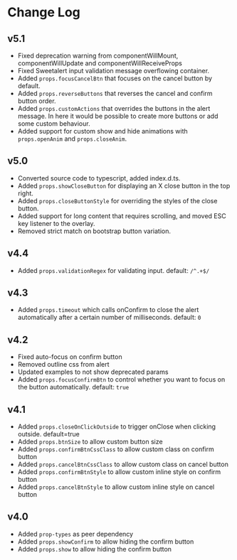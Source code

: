 # Change Log

v5.1
-----
* Fixed deprecation warning from componentWillMount, componentWillUpdate and componentWillReceiveProps
* Fixed Sweetalert input validation message overflowing container.
* Added `props.focusCancelBtn` that focuses on the cancel button by default.
* Added `props.reverseButtons` that reverses the cancel and confirm button order.
* Added `props.customActions` that overrides the buttons in the alert message. In here it would be possible to create more buttons or add some custom behaviour.
* Added support for custom show and hide animations with `props.openAnim` and `props.closeAnim`.

v5.0
-----

* Converted source code to typescript, added index.d.ts.
* Added `props.showCloseButton` for displaying an X close button in the top right.
* Added `props.closeButtonStyle` for overriding the styles of the close button.
* Added support for long content that requires scrolling, and moved ESC key listener to the overlay.
* Removed strict match on bootstrap button variation.

v4.4
-----

* Added `props.validationRegex` for validating input. default: `/^.+$/`

v4.3
-----

* Added `props.timeout` which calls onConfirm to close the alert automatically after a certain number of milliseconds. default: `0`

v4.2
-----

* Fixed auto-focus on confirm button
* Removed outline css from alert
* Updated examples to not show deprecated params
* Added `props.focusConfirmBtn` to control whether you want to focus on the button automatically. default: `true`

v4.1
-----

* Added `props.closeOnClickOutside` to trigger onClose when clicking outside. default=true
* Added `props.btnSize` to allow custom button size
* Added `props.confirmBtnCssClass` to allow custom class on confirm button
* Added `props.cancelBtnCssClass` to allow custom class on cancel button
* Added `props.confirmBtnStyle` to allow custom inline style on confirm button
* Added `props.cancelBtnStyle` to allow custom inline style on cancel button

v4.0
-----

* Added `prop-types` as peer dependency
* Added `props.showConfirm` to allow hiding the confirm button
* Added `props.show` to allow hiding the confirm button

